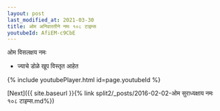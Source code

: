 ```yaml
---
layout: post
last_modified_at: 2021-03-30
title: ओम अनिवारतीने नमः १०८ टाइम्स
youtubeId: AfiEM-c9CbE
---
```

 
 
 ओम विसलक्षय नमः  
 
 -  ज्याचे डोळे खूप विस्तृत आहेत 
 
  
 
  
 
 
 
 
 
 


{% include youtubePlayer.html id=page.youtubeId %}
 
[Next]({{ site.baseurl }}{% link  split2/_posts/2016-02-02-ओम सुराध्यक्षाय नमः  १०८ टाइम्स.md%})
 
